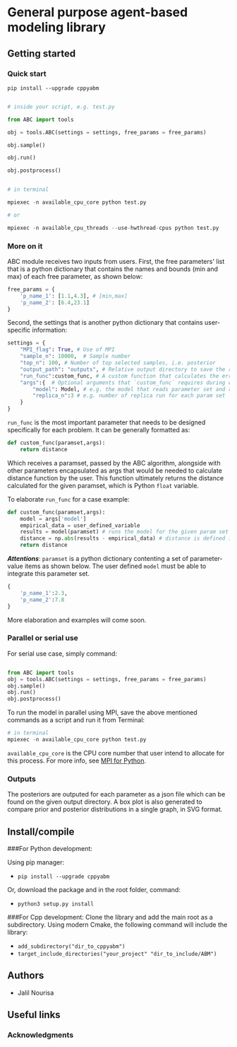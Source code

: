 
  

# General purpose agent-based modeling library

  

  
## Getting started

### Quick start

`pip install --upgrade cppyabm`

```py

# inside your script, e.g. test.py

from ABC import tools

obj = tools.ABC(settings = settings, free_params = free_params)

obj.sample()

obj.run()

obj.postprocess()

```

```py

# in terminal

mpiexec -n available_cpu_core python test.py

# or

mpiexec -n available_cpu_threads --use-hwthread-cpus python test.py

```

### More on it

ABC module receives two inputs from users.  First, the free parameters' list that is a python dictionary that contains the names and bounds (min and max) of each free parameter, as shown below:

```python
free_params = {
    'p_name_1': [1.1,4.3], # [min,max]
    'p_name_2': [6.4,23.1]
}
```
Second, the settings that is another python dictionary that contains user-specific information:

```py
settings = {
    "MPI_flag": True, # Use of MPI
    "sample_n": 10000,  # Sample number
    "top_n": 100, # Number of top selected samples, i.e. posterior
    "output_path": "outputs", # Relative output directory to save the results
    "run_func":custom_func, # A custom function that calculates the error for a given dataset
    "args":{  # Optional arguments that `custom_func` requires during calculations
        "model": Model, # e.g. the model that reads parameter set and returns some results
        "replica_n":3 # e.g. number of replica run for each param set
    }
}
```
`run_func` is the most important parameter that needs to be designed specifically for each problem.  It can be generally formatted as:

```py
def custom_func(paramset,args):
    return distance
```
Which receives a paramset, passed by the ABC algorithm, alongside with other parameters encapsulated as args that would be needed to calculate distance function by the user. This function ultimately returns the distance calculated for the given paramset, which is Python `float` variable.

To elaborate `run_func` for a case example:

```py
def custom_func(paramset,args):
    model = args['model']
    empirical_data = user_defined_variable
    results = model(paramset) # runs the model for the given param set
    distance = np.abs(results - empirical_data) # distance is defined in this case as absolute difference
    return distance
```
***Attentions***: `paramset` is a python dictionary contenting a set of parameter-value items as shown below. The user defined `model` must be able to integrate this parameter set. 
```py
{
    'p_name_1':2.3,
    'p_name_2':7.8
}
```
More elaboration and examples will come soon.

### Parallel or serial use

For serial use case, simply command:

```py

from ABC import tools
obj = tools.ABC(settings = settings, free_params = free_params)
obj.sample()
obj.run()
obj.postprocess()
```
To run the model in parallel using MPI, save the above mentioned commands as a script and run it from Terminal:

```py
# in terminal
mpiexec -n available_cpu_core python test.py
```
`available_cpu_core` is the CPU core number that user intend to allocate for this process. For more info, see [MPI for Python](https://mpi4py.readthedocs.io/en/stable/).

### Outputs

The posteriors are outputed for each parameter as a json file which can be found on the given output directory. A box plot is also generated to compare prior and posterior distributions in a single graph, in SVG format.

## Install/compile

###For Python development:

Using pip manager:

-  `pip install --upgrade cppyabm`

Or, download the package and in the root folder, command:

-  `python3 setup.py install`

###For Cpp development:
Clone the library and add the main root as a subdirectory. Using modern Cmake, the following command will include the library:
-  `add_subdirectory("dir_to_cppyabm")`
-  `target_include_directories("your_project" "dir_to_include/ABM")`

## Authors

- Jalil Nourisa

## Useful links

 

### Acknowledgments


